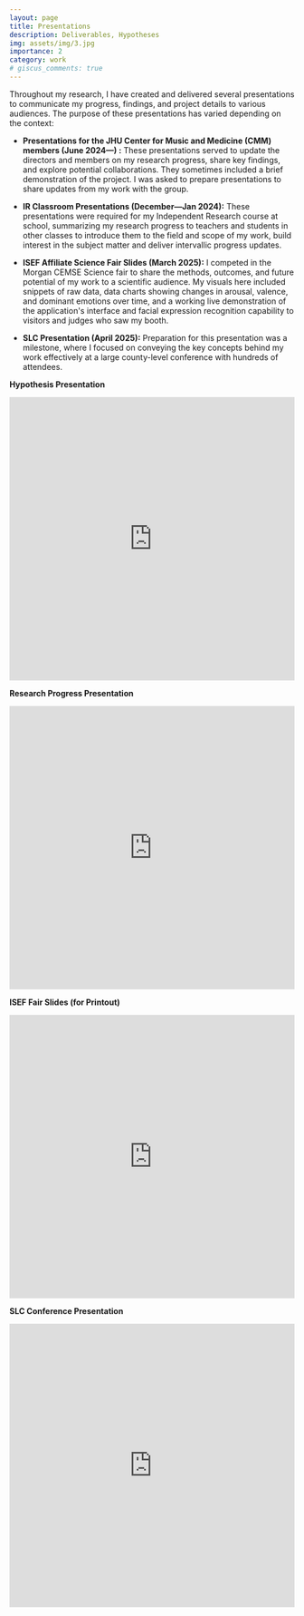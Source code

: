 ```yaml
---
layout: page
title: Presentations
description: Deliverables, Hypotheses
img: assets/img/3.jpg
importance: 2
category: work
# giscus_comments: true
---
```


Throughout my research, I have created and delivered several presentations to communicate my progress, findings, and project details to various audiences. The purpose of these presentations has varied depending on the context:

- **Presentations for the JHU Center for Music and Medicine (CMM) members (June 2024—) :** These presentations served to update the directors and members on my research progress, share key findings, and explore potential collaborations. They sometimes included a brief demonstration of the project. I was asked to prepare presentations to share updates from my work with the group.
- **IR Classroom Presentations (December—Jan 2024):** These presentations were required for my Independent Research course at school, summarizing my research progress to teachers and students in other classes to introduce them to the field and scope of my work, build interest in the subject matter and deliver intervallic progress updates.
- **ISEF Affiliate Science Fair Slides (March 2025):** I competed in the Morgan CEMSE Science fair to share the methods, outcomes, and future potential of my work to a scientific audience. My visuals here included snippets of raw data, data charts showing changes in arousal, valence, and dominant emotions over time, and a working live demonstration of the application's interface and facial expression recognition capability to visitors and judges who saw my booth.

- **SLC Presentation (April 2025):** Preparation for this presentation was a milestone, where I focused on conveying the key concepts behind my work effectively at a large county-level conference with hundreds of attendees. 



**Hypothesis Presentation**
<iframe src="https://advikmrai.github.io/ir-portfolio/assets/pdf/HypSlides.pdf" width="100%" height="500px" style="border:none;"></iframe>

<br>

**Research Progress Presentation**
<iframe src="https://advikmrai.github.io/ir-portfolio/assets/pdf/ProgressSlides.pdf" width="100%" height="500px" style="border:none;"></iframe>

<br>

**ISEF Fair Slides (for Printout)**
<iframe src="https://advikmrai.github.io/ir-portfolio/assets/pdf/ISEFSlides.pdf" width="100%" height="500px" style="border:none;"></iframe>

<br>

**SLC Conference Presentation**
<iframe src="https://advikmrai.github.io/ir-portfolio/assets/pdf/SLCSlides.pdf" width="100%" height="500px" style="border:none;"></iframe>